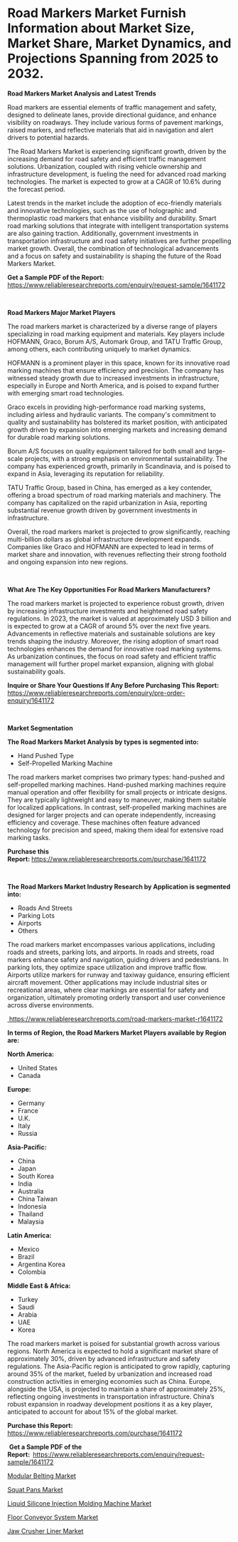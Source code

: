 <p><h1>Road Markers Market Furnish Information about Market Size, Market Share, Market Dynamics, and Projections Spanning from 2025 to 2032.</h1></p><p><strong>Road Markers Market Analysis and Latest Trends</strong></p>
<p><p>Road markers are essential elements of traffic management and safety, designed to delineate lanes, provide directional guidance, and enhance visibility on roadways. They include various forms of pavement markings, raised markers, and reflective materials that aid in navigation and alert drivers to potential hazards. </p><p>The Road Markers Market is experiencing significant growth, driven by the increasing demand for road safety and efficient traffic management solutions. Urbanization, coupled with rising vehicle ownership and infrastructure development, is fueling the need for advanced road marking technologies. The market is expected to grow at a CAGR of 10.6% during the forecast period.</p><p>Latest trends in the market include the adoption of eco-friendly materials and innovative technologies, such as the use of holographic and thermoplastic road markers that enhance visibility and durability. Smart road marking solutions that integrate with intelligent transportation systems are also gaining traction. Additionally, government investments in transportation infrastructure and road safety initiatives are further propelling market growth. Overall, the combination of technological advancements and a focus on safety and sustainability is shaping the future of the Road Markers Market.</p></p>
<p><strong>Get a Sample PDF of the Report:&nbsp;</strong> <a href="https://www.reliableresearchreports.com/enquiry/request-sample/1641172?utm_campaign=10&utm_medium=2&utm_source=Github&utm_content=ia&utm_term=22022025&utm_id=road-markers">https://www.reliableresearchreports.com/enquiry/request-sample/1641172</a></p>
<p>&nbsp;</p>
<p><strong>Road Markers Major Market Players</strong></p>
<p><p>The road markers market is characterized by a diverse range of players specializing in road marking equipment and materials. Key players include HOFMANN, Graco, Borum A/S, Automark Group, and TATU Traffic Group, among others, each contributing uniquely to market dynamics.</p><p>HOFMANN is a prominent player in this space, known for its innovative road marking machines that ensure efficiency and precision. The company has witnessed steady growth due to increased investments in infrastructure, especially in Europe and North America, and is poised to expand further with emerging smart road technologies. </p><p>Graco excels in providing high-performance road marking systems, including airless and hydraulic variants. The company's commitment to quality and sustainability has bolstered its market position, with anticipated growth driven by expansion into emerging markets and increasing demand for durable road marking solutions.</p><p>Borum A/S focuses on quality equipment tailored for both small and large-scale projects, with a strong emphasis on environmental sustainability. The company has experienced growth, primarily in Scandinavia, and is poised to expand in Asia, leveraging its reputation for reliability.</p><p>TATU Traffic Group, based in China, has emerged as a key contender, offering a broad spectrum of road marking materials and machinery. The company has capitalized on the rapid urbanization in Asia, reporting substantial revenue growth driven by government investments in infrastructure.</p><p>Overall, the road markers market is projected to grow significantly, reaching multi-billion dollars as global infrastructure development expands. Companies like Graco and HOFMANN are expected to lead in terms of market share and innovation, with revenues reflecting their strong foothold and ongoing expansion into new regions.</p></p>
<p>&nbsp;</p>
<p><strong>What Are The Key Opportunities For Road Markers Manufacturers?</strong></p>
<p><p>The road markers market is projected to experience robust growth, driven by increasing infrastructure investments and heightened road safety regulations. In 2023, the market is valued at approximately USD 3 billion and is expected to grow at a CAGR of around 5% over the next five years. Advancements in reflective materials and sustainable solutions are key trends shaping the industry. Moreover, the rising adoption of smart road technologies enhances the demand for innovative road marking systems. As urbanization continues, the focus on road safety and efficient traffic management will further propel market expansion, aligning with global sustainability goals.</p></p>
<p><strong>Inquire or Share Your Questions If Any Before Purchasing This Report:</strong> <a href="https://www.reliableresearchreports.com/enquiry/pre-order-enquiry/1641172?utm_campaign=10&utm_medium=2&utm_source=Github&utm_content=ia&utm_term=22022025&utm_id=road-markers">https://www.reliableresearchreports.com/enquiry/pre-order-enquiry/1641172</a></p>
<p>&nbsp;</p>
<p><strong>Market Segmentation</strong></p>
<p><strong>The Road Markers Market Analysis by types is segmented into:</strong></p>
<p><ul><li>Hand Pushed Type</li><li>Self-Propelled Marking Machine</li></ul></p>
<p><p>The road markers market comprises two primary types: hand-pushed and self-propelled marking machines. Hand-pushed marking machines require manual operation and offer flexibility for small projects or intricate designs. They are typically lightweight and easy to maneuver, making them suitable for localized applications. In contrast, self-propelled marking machines are designed for larger projects and can operate independently, increasing efficiency and coverage. These machines often feature advanced technology for precision and speed, making them ideal for extensive road marking tasks.</p></p>
<p><strong>Purchase this Report:&nbsp;</strong><a href="https://www.reliableresearchreports.com/purchase/1641172?utm_campaign=10&utm_medium=2&utm_source=Github&utm_content=ia&utm_term=22022025&utm_id=road-markers">https://www.reliableresearchreports.com/purchase/1641172</a></p>
<p>&nbsp;</p>
<p><strong>The Road Markers Market Industry Research by Application is segmented into:</strong></p>
<p><ul><li>Roads And Streets</li><li>Parking Lots</li><li>Airports</li><li>Others</li></ul></p>
<p><p>The road markers market encompasses various applications, including roads and streets, parking lots, and airports. In roads and streets, road markers enhance safety and navigation, guiding drivers and pedestrians. In parking lots, they optimize space utilization and improve traffic flow. Airports utilize markers for runway and taxiway guidance, ensuring efficient aircraft movement. Other applications may include industrial sites or recreational areas, where clear markings are essential for safety and organization, ultimately promoting orderly transport and user convenience across diverse environments.</p></p>
<p><a href="https://www.reliableresearchreports.com/road-markers-market-r1641172?utm_campaign=10&utm_medium=2&utm_source=Github&utm_content=ia&utm_term=22022025&utm_id=road-markers">&nbsp;https://www.reliableresearchreports.com/road-markers-market-r1641172</a></p>
<p><strong>In terms of Region, the Road Markers Market Players available by Region are:</strong></p>
<p>
    <p> <strong> North America: </strong>
        <ul>
            <li>United States</li>
            <li>Canada</li>
        </ul>
        </p> 
    <p> <strong> Europe: </strong>
        <ul>
            <li>Germany</li>
            <li>France</li>
            <li>U.K.</li>
            <li>Italy</li>
            <li>Russia</li>
        </ul>
        </p> 
    <p> <strong> Asia-Pacific: </strong>
        <ul>
            <li>China</li>
            <li>Japan</li>
            <li>South Korea</li>
            <li>India</li>
            <li>Australia</li>
            <li>China Taiwan</li>
            <li>Indonesia</li>
            <li>Thailand</li>
            <li>Malaysia</li>
        </ul>
        </p> 
    <p> <strong> Latin America: </strong>
        <ul>
            <li>Mexico</li>
            <li>Brazil</li>
            <li>Argentina Korea</li>
            <li>Colombia</li>
        </ul>
        </p> 
    <p> <strong> Middle East & Africa: </strong>
        <ul>
            <li>Turkey</li>
            <li>Saudi</li>
            <li>Arabia</li>
            <li>UAE</li>
            <li>Korea</li>
        </ul>
    </p>
    </p>
<p><p>The road markers market is poised for substantial growth across various regions. North America is expected to hold a significant market share of approximately 30%, driven by advanced infrastructure and safety regulations. The Asia-Pacific region is anticipated to grow rapidly, capturing around 35% of the market, fueled by urbanization and increased road construction activities in emerging economies such as China. Europe, alongside the USA, is projected to maintain a share of approximately 25%, reflecting ongoing investments in transportation infrastructure. China’s robust expansion in roadway development positions it as a key player, anticipated to account for about 15% of the global market.</p></p>
<p><strong>Purchase this Report: </strong><a href="https://www.reliableresearchreports.com/purchase/1641172?utm_campaign=10&utm_medium=2&utm_source=Github&utm_content=ia&utm_term=22022025&utm_id=road-markers">https://www.reliableresearchreports.com/purchase/1641172</a></p>
<p>&nbsp;<strong>Get a Sample PDF of the Report:&nbsp;&nbsp;</strong><a href="https://www.reliableresearchreports.com/enquiry/request-sample/1641172?utm_campaign=10&utm_medium=2&utm_source=Github&utm_content=ia&utm_term=22022025&utm_id=road-markers">https://www.reliableresearchreports.com/enquiry/request-sample/1641172</a></p>
<p><strong></strong></p>
<p><p><a href="https://github.com/momossidram/Market-Research-Report-List-1/blob/main/modular-belting-market.md?utm_campaign=10&utm_medium=2&utm_source=Github&utm_content=ia&utm_term=22022025&utm_id=road-markers">Modular Belting Market</a></p><p><a href="https://github.com/biyajausenik/Market-Research-Report-List-1/blob/main/squat-pans-market.md?utm_campaign=10&utm_medium=2&utm_source=Github&utm_content=ia&utm_term=22022025&utm_id=road-markers">Squat Pans Market</a></p><p><a href="https://github.com/dailyspunj47/Market-Research-Report-List-1/blob/main/liquid-silicone-injection-molding-machine-market.md?utm_campaign=10&utm_medium=2&utm_source=Github&utm_content=ia&utm_term=22022025&utm_id=road-markers">Liquid Silicone Injection Molding Machine Market</a></p><p><a href="https://github.com/muvdibezuh/Market-Research-Report-List-1/blob/main/floor-conveyor-system-market.md?utm_campaign=10&utm_medium=2&utm_source=Github&utm_content=ia&utm_term=22022025&utm_id=road-markers">Floor Conveyor System Market</a></p><p><a href="https://github.com/ajayanhaizan/Market-Research-Report-List-1/blob/main/jaw-crusher-liner-market.md?utm_campaign=10&utm_medium=2&utm_source=Github&utm_content=ia&utm_term=22022025&utm_id=road-markers">Jaw Crusher Liner Market</a></p></p>